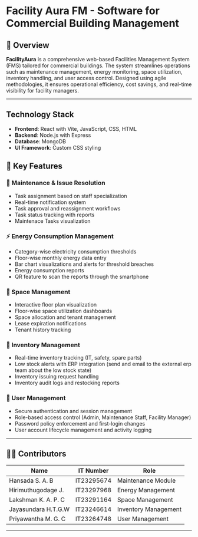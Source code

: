 # Facility Aura FM - Software for Commercial Building Management

## 📘 Overview

**FacilityAura** is a comprehensive web-based Facilities Management System (FMS) tailored for commercial buildings. The system streamlines operations such as maintenance management, energy monitoring, space utilization, inventory handling, and user access control. Designed using agile methodologies, it ensures operational efficiency, cost savings, and real-time visibility for facility managers.

---

## Technology Stack

- **Frontend**: React with Vite, JavaScript, CSS, HTML
- **Backend**: Node.js with Express
- **Database**: MongoDB
- **UI Framework**: Custom CSS styling

## 📌 Key Features

### 🔧 Maintenance & Issue Resolution
- Task assignment based on staff specialization
- Real-time notification system
- Task approval and reassignment workflows
- Task status tracking with reports
- Maintenace Tasks visualization

### ⚡ Energy Consumption Management
- Category-wise electricity consumption thresholds
- Floor-wise monthly energy data entry
- Bar chart visualizations and alerts for threshold breaches
- Energy consumption reports
- QR feature to scan the reports through the smartphone

### 🏢 Space Management
- Interactive floor plan visualization
- Floor-wise space utilization dashboards
- Space allocation and tenant management
- Lease expiration notifications
- Tenant history tracking

### 🧰 Inventory Management
- Real-time inventory tracking (IT, safety, spare parts)
- Low stock alerts with ERP integration (send and email to the external erp team about the low stock state)
- Inventory issuing request handling
- Inventory audit logs and restocking reports

### 🔐 User Management
- Secure authentication and session management
- Role-based access control (Admin, Maintenance Staff, Facility Manager)
- Password policy enforcement and first-login changes
- User account lifecycle management and activity logging

---


## 🧑‍💻 Contributors

| Name | IT Number | Role |
|------|-----------|------|
| Hansada S. A. B | IT23295674 | Maintenance Module | ([@bineth25](https://github.com/bineth25))
| Hirimuthugodage J. | IT23297968 | Energy Management | ([@JayasankaHirimuthugodage](https://github.com/JayasankaHirimuthugodage))
| Lakshman K. A. P. C | IT23291164 | Space Management | ([@pasinduchanakalakshman](https://github.com/pasinduchanakalakshman))
| Jayasundara H.T.G.W | IT23246614 | Inventory Management | ([@ThiliniXP](https://github.com/ThiliniXP))
| Priyawantha M. G. C | IT23264748 | User Management | ([@Chandula-Gamage](https://github.com/Chandula-Gamage))

---

